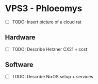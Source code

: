 # VPS3 - Phloeomys
- [ ] TODO: Insert picture of a cloud rat

## Hardware
- [ ] TODO: Describe Hetzner CX21 + cost

## Software
- [ ] TODO: Describe NixOS setup + services

